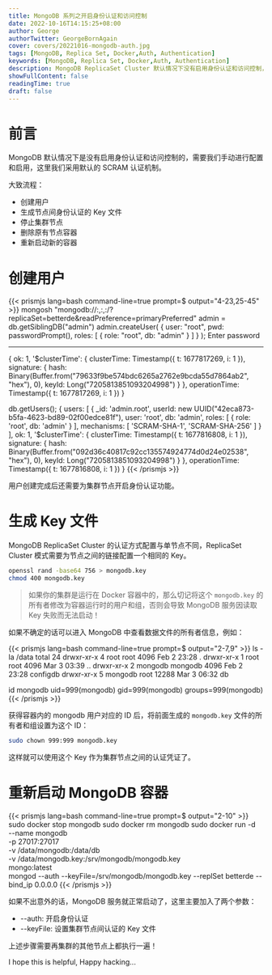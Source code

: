 ```yaml
---
title: MongoDB 系列之开启身份认证和访问控制
date: 2022-10-16T14:15:25+08:00
author: George
authorTwitter: GeorgeBornAgain
cover: covers/20221016-mongodb-auth.jpg
tags: [MongoDB, Replica Set, Docker,Auth, Authentication]
keywords: [MongoDB, Replica Set, Docker,Auth, Authentication]
description: MongoDB ReplicaSet Cluster 默认情况下没有启用身份认证和访问控制，通过本文我们将启用身份认证和访问控制。
showFullContent: false
readingTime: true
draft: false
---
```


# 前言

MongoDB 默认情况下是没有启用身份认证和访问控制的，需要我们手动进行配置和启用，这里我们采用默认的 SCRAM 认证机制。

大致流程：

* 创建用户
* 生成节点间身份认证的 Key 文件
* 停止集群节点
* 删除原有节点容器
* 重新启动新的容器

# 创建用户

{{< prismjs lang=bash command-line=true prompt=$ output="4-23,25-45" >}}
mongosh "mongodb://<IP>:<PORT>,<IP>:<PORT>,<IP>:<PORT>/?replicaSet=betterde&readPreference=primaryPreferred"
admin = db.getSiblingDB("admin")
admin.createUser(
  {
    user: "root",
    pwd: passwordPrompt(),
    roles: [ { role: "root", db: "admin" } ]
  }
);
Enter password
*************
{
  ok: 1,
  '$clusterTime': {
    clusterTime: Timestamp({ t: 1677817269, i: 1 }),
    signature: {
      hash: Binary(Buffer.from("79633f9be574bdc6265a2762e9bcda55d7864ab2", "hex"), 0),
      keyId: Long("7205813851093204998")
    }
  },
  operationTime: Timestamp({ t: 1677817269, i: 1 })
}

db.getUsers();
{
  users: [
    {
      _id: 'admin.root',
      userId: new UUID("42eca873-b5fa-4623-bd89-02f00edce81f"),
      user: 'root',
      db: 'admin',
      roles: [ { role: 'root', db: 'admin' } ],
      mechanisms: [ 'SCRAM-SHA-1', 'SCRAM-SHA-256' ]
    }
  ],
  ok: 1,
  '$clusterTime': {
    clusterTime: Timestamp({ t: 1677816808, i: 1 }),
    signature: {
      hash: Binary(Buffer.from("092d36c40817c92cc135574924774d0d24e02538", "hex"), 0),
      keyId: Long("7205813851093204998")
    }
  },
  operationTime: Timestamp({ t: 1677816808, i: 1 })
}
{{< /prismjs >}}

用户创建完成后还需要为集群节点开启身份认证功能。

# 生成 Key 文件

MongoDB ReplicaSet Cluster 的认证方式配置与单节点不同，ReplicaSet Cluster 模式需要为节点之间的链接配置一个相同的 Key。

```bash
openssl rand -base64 756 > mongodb.key
chmod 400 mongodb.key
```

> 如果你的集群是运行在 Docker 容器中的，那么切记将这个 `mongodb.key` 的所有者修改为容器运行时的用户和组，否则会导致 MongoDB 服务因读取 Key 失败而无法启动！

如果不确定的话可以进入 MongoDB 中查看数据文件的所有者信息，例如：

{{< prismjs lang=bash command-line=true prompt=$ output="2-7,9" >}}
ls -la /data
total 24
drwxr-xr-x 4 root    root     4096 Feb  2 23:28 .
drwxr-xr-x 1 root    root     4096 Mar  3 03:39 ..
drwxr-xr-x 2 mongodb mongodb  4096 Feb  2 23:28 configdb
drwxr-xr-x 5 mongodb root    12288 Mar  3 06:32 db

id mongodb
uid=999(mongodb) gid=999(mongodb) groups=999(mongodb)
{{< /prismjs >}}

获得容器内的 mongodb 用户对应的 ID 后，将前面生成的 `mongodb.key` 文件的所有者和组设置为这个 ID：

```bash
sudo chown 999:999 mongodb.key
```

这样就可以使用这个 Key 作为集群节点之间的认证凭证了。

# 重新启动 MongoDB 容器

{{< prismjs lang=bash command-line=true prompt=$ output="2-10" >}}
sudo docker stop mongodb
sudo docker rm mongodb
sudo docker run -d \
    --name mongodb \
    -p 27017:27017 \
    -v /data/mongodb:/data/db \
    -v /data/mongodb.key:/srv/mongodb/mongodb.key \
    mongo:latest \
    mongod --auth --keyFile=/srv/mongodb/mongodb.key --replSet betterde --bind_ip 0.0.0.0
{{< /prismjs >}}

如果不出意外的话，MongoDB 服务就正常启动了，这里主要加入了两个参数：

* --auth: 开启身份认证
* --keyFile: 设置集群节点间认证的 Key 文件

上述步骤需要再集群的其他节点上都执行一遍！

I hope this is helpful, Happy hacking...